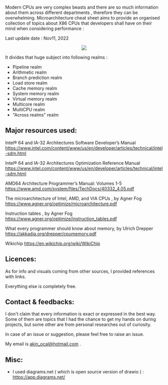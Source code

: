 Modern CPUs are very complex beasts and there are so much information about them across different departments , therefore they can be overwhelming.
Microarchitecture cheat sheet aims to provide an organised collection of topics about X86 CPUs that developers shall have on their mind when considering performance :

Last update date : Nov11, 2022

<p align="center">  
<img src="https://github.com/akhin/microarchitecture-cheatsheet/blob/main/snapshot.png">       
</p>

It divides that huge subject into following realms :
    
- Pipeline realm
- Arithmetic realm
- Branch prediction realm
- Load store realm
- Cache memory realm
- System memory realm
- Virtual memory realm
- Multicore realm
- MultiCPU realm
- "Across realms" realm

## <a name="Resources">**Major resources used:** 

Intel® 64 and IA-32 Architectures Software Developer’s Manual
https://www.intel.com/content/www/us/en/developer/articles/technical/intel-sdm.html

Intel® 64 and IA-32 Architectures Optimization Reference Manual
https://www.intel.com/content/www/us/en/developer/articles/technical/intel-sdm.html

AMD64 Architecture Programmer’s Manual: Volumes 1-5
https://www.amd.com/system/files/TechDocs/40332_4.05.pdf

The microarchitecture of Intel, AMD, and VIA CPUs , by Agner Fog
https://www.agner.org/optimize/microarchitecture.pdf

Instruction tables , by Agner Fog 
https://www.agner.org/optimize/instruction_tables.pdf

What every programmer should know about memory, by Ulrich Drepper
https://akkadia.org/drepper/cpumemory.pdf

Wikichip
https://en.wikichip.org/wiki/WikiChip

## <a name="Licences">**Licences:** 
As for info and visuals coming from other sources, I provided references with links.

Everything else is completely free.
        
## <a name="Feedbacks">**Contact & feedbacks:** 
I don't claim that every information is exact or expressed in the best way. Some of them are topics that I had the chance to get my hands on during projects, but some other are from personal researches out of curiosity.

In case of an issue or suggestion, please feel free to raise an issue.

My email is akin_ocal@hotmail.com .

## <a name="Misc">**Misc:** 
- I used diagrams.net ( which is open source version of drawio ) : https://app.diagrams.net/